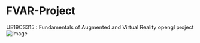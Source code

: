 # FVAR-Project
UE19CS315 : Fundamentals of Augmented and Virtual Reality opengl project
![image](https://github.com/Srinivas-VJ/FVAR-Project/blob/main/demo.gif)

